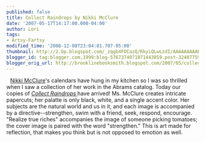 ```yaml
---
published: false
title: Collect Raindrops by Nikki McClure
date: '2007-05-17T14:17:00.000-04:00'
author: Lori
tags:
- Artsy-Fartsy
modified_time: '2008-12-08T23:04:01.707-05:00'
thumbnail: http://2.bp.blogspot.com/_zqgb4FOCazQ/RkyiQLwLzdI/AAAAAAAAABI/cN1T02iqizY/s72-c/collect+raindrops.jpg
blogger_id: tag:blogger.com,1999:blog-5767374071871443859.post-3240775964091343494
blogger_orig_url: http://brooklinebooksmith.blogspot.com/2007/05/collect-raindrops-by-nikki-mcclure.html
---
```


<a href="http://2.bp.blogspot.com/_zqgb4FOCazQ/RkyiQLwLzdI/AAAAAAAAABI/cN1T02iqizY/s1600-h/collect+raindrops.jpg"><img id="BLOGGER_PHOTO_ID_5065602079801462226" style="FLOAT: left; MARGIN: 0px 10px 10px 0px; CURSOR: hand" alt="" src="http://2.bp.blogspot.com/_zqgb4FOCazQ/RkyiQLwLzdI/AAAAAAAAABI/cN1T02iqizY/s400/collect+raindrops.jpg" border="0" /></a> <a href="http://www.nikkimcclure.com/">Nikki McClure</a>'s calendars have hung in my kitchen so I was so thrilled when I saw a collection of her work in the Abrams catalog. Today our copies of <a href="http://brookline.booksense.com/NASApp/store/Search;jsessionid=abcvQ5MXbrgtJdXmSvBkr"><em>Collect Raindrops</em> </a>have arrived! Ms. McClure creates intricate papercuts; her palatte is only black, white, and a single accent color. Her subjects are the natural world and us in it, and each image is accompanied by a directive--strengthen, swim with a friend, seek, respond, encourage. "Realize true riches" accompanies the image of someone picking tomatoes; the cover image is paired with the word "strengthen." This is art made for reflection, that makes you think but is not opposed to emotion as well.